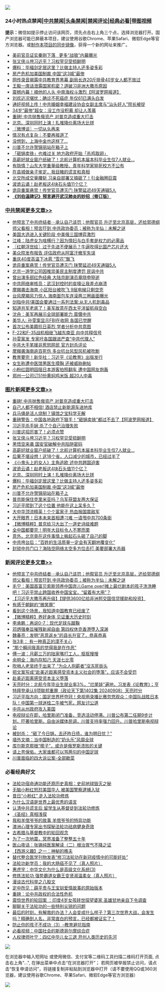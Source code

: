 ![](https://raw.githubusercontent.com/jsvpn/jsproxy/dev/64photo/fqnews-qr.jpg)

<div id="tt">
<h3>24小时热点禁闻|<a href="#%E4%B8%AD%E5%85%B1%E7%A6%81%E9%97%BB%E6%9B%B4%E5%A4%9A%E6%96%87%E7%AB%A0">中共禁闻</a>|<a href="#%E5%9B%BE%E7%89%87%E6%96%B0%E9%97%BB%E6%9B%B4%E5%A4%9A%E6%96%87%E7%AB%A0">头条禁闻</a>|<a href="#%E6%96%B0%E9%97%BB%E8%AF%84%E8%AE%BA%E6%9B%B4%E5%A4%9A%E6%96%87%E7%AB%A0">禁闻评论|<a href="#%E5%BF%85%E7%9C%8B%E7%BB%8F%E5%85%B8%E5%A5%BD%E6%96%87">经典必看</a>|<a href="https://696153.xyz/3" target="_blank">带图视频</a></h3>
<div><b>提示：</b>微信如提示停止访问该网页，须先点击右上角三个点，选择浏览器打开。国产浏览器可能已屏蔽本项目，建议使用谷歌Chrome、苹果Safari、微软Edge等官方浏览器。或<a href="%E5%88%B6%E4%BD%9Cgit%E7%A6%81%E9%97%BB%E9%95%9C%E5%83%8F.md">制作本项目的同步镜像</a>，获得一个新的网址来推广。</div>
<ul>

<li><a href="/ssgc/20240909/2085882.md">美前官员证实秦刚下落   更多“战狼”内幕曝光</a></li>
<li><a href="/topimagenews/20240909/2085912.md">张又侠斗垮习近平？习权罕见受损鲜明</a></li>
<li><a href="/topimagenews/20240909/2085876.md">爆料：毕福剑定居这里？比做主持人还多姿多彩</a></li>
<li><a href="/topimagenews/20240909/2085823.md">房产危机加美国制裁 中国“这3城”最惨</a></li>
<li><a href="/baitai/20240909/2085871.md">网传录音揭露中共教育界黑幕 副局长连20斤排骨40岁女人都不放过</a></li>
<li><a href="/baitai/20240908/2085787.md">王毅一席话泄露国家机密？道破习非洲大撒币原因</a></li>
<li><a href="/cbnews/20240909/2085913.md">震撼内幕！摘他的人头 中南海权斗激烈【阿波罗网报道】</a></li>
<li><a href="/yule/20240909/2085840.md">刘欢近况堪忧：确诊不死癌症 年仅61已满头白发</a></li>
<li><a href="/cnnews/20240909/2085880.md">通奸视频上传！中共婚姻幸福建设协会女副主席与“汕头好人”院长被捉</a></li>
<li><a href="/yule/20240909/2085841.md">34岁“最惨”超女：没工作没积蓄 却让人羡慕</a></li>
<li><a href="/topimagenews/20240909/2086002.md">重磅! 中共抛售俄资产 对普京造成重大打击</a></li>
<li><a href="/topimagenews/20240909/2085890.md">北京、深圳同时上演！扎堆降价离场大比拼</a></li>
<li><a href="/ssgc/20240909/2085895.md">〖微博谈〗一切从头再来</a></li>
<li><a href="/baitai/20240909/2085851.md">情况有点复杂｜不要再报道了</a></li>
<li><a href="/cnnews/20240909/2085906.md">没想到，上海中金也这样了…</a></li>
<li><a href="/topimagenews/20240908/2085783.md">川普不允许贺锦丽站在箱子上</a></li>
<li><a href="/baitai/20240909/2085872.md">「砸锅卖铁」也难过关 地方政府开始「杀鸡取卵」</a></li>
<li><a href="/topimagenews/20240909/2085900.md">高薪好就业窗户纸破了！北航计算机本届本科毕业生仅7人就业…</a></li>
<li><a href="/cbnews/20240909/2085878.md">有隐情？山东大学重量级教授、青年科学家猝死校方不公布</a></li>
<li><a href="/lifebaike/20240908/2085789.md">在县城做亲子鉴定，我目睹的谎言和真相</a></li>
<li><a href="/baitai/20240908/2085766.md">北交所成交量腰斩 习亲自部署又搞砸了！引金融圈巨震</a></li>
<li><a href="/topimagenews/20240909/2085891.md">波诡云谲！赵老板这4块石头值11个亿？</a></li>
<li><a href="/cbnews/20240909/2086039.md">诡异重案悬赏！传党官员遭灭门 陕警延迟49天通辑5人</a></li>
<li><b><a href="/comments/20200207/1272816.md" target="_blank">《刘伯温碑记》预言避开武汉肺炎的妙招（修订版）</a></b></li>
</ul>
</div>

<div class="catlist">
<h3><a href="/cbnews/" target="_blank">中共禁闻</a><span><a href="/cbnews/" target="_blank" rel="nofollow">更多文章>></a></span></h3>
<ul>
<li><a href="/comments/20240909/2086168.md" target="_blank">他预言了中共终结者⋯承认自己该罚；他帮官员 升迁至北京高层，还给郭德纲师父看相！预言吓到 中共政协委员；被称为半仙｜未解之谜</a></li>
<li><a href="/cbnews/20240909/2086157.md" target="_blank">美国大选进入关键阶段 中美俄三国博弈激烈</a></li>
<li><a href="/cbnews/20240909/2086143.md" target="_blank">江峰：陆虎女为啥横行？因为情妇与白手套是权力的必需品</a></li>
<li><a href="/cbnews/20240909/2086102.md" target="_blank">〖红朝浮世绘〗过于先进不便展示？牛逼吹得比国产芯片还大</a></li>
<li><a href="/cbnews/20240909/2086041.md" target="_blank">美众院发布报告 评估政府从阿富汗撤军失误</a></li>
<li><a href="/cbnews/20240909/2086040.md" target="_blank">重庆40度高温下冰雹 “雪花”飘飞</a></li>
<li><a href="/cbnews/20240909/2086039.md" target="_blank">诡异重案悬赏！传党官员遭灭门 陕警延迟49天通辑5人</a></li>
<li><a href="/cbnews/20240909/2086038.md" target="_blank">北京一游学公司因推崇美民主制度遭罚 民讽中共</a></li>
<li><a href="/cbnews/20240909/2086037.md" target="_blank">曾出演多部红色经典 大陆京剧演员章晓申猝逝</a></li>
<li><a href="/cbnews/20240909/2086036.md" target="_blank">中共网络审核员：武汉封控时的哀嚎让我差点崩溃</a></li>
<li><a href="/cbnews/20240909/2086035.md" target="_blank">摩羯袭击海南 小区阳台被吹飞 9层电梯只剩空壳</a></li>
<li><a href="/cbnews/20240909/2086034.md" target="_blank">台风摩羯风力惊人 海南面包车连滚两三圈画面曝光</a></li>
<li><a href="/cbnews/20240909/2086017.md" target="_blank">剑指中共!美国会要通过一系列法案:从无人机到毒品</a></li>
<li><a href="/cbnews/20240909/2086016.md" target="_blank">知道共军老底了！美军故意在西太平洋留航母空白</a></li>
<li><a href="/cbnews/20240909/2086015.md" target="_blank">沈舟：美军再展示全球部署能力 震慑中共</a></li>
<li><a href="/cbnews/20240909/2086014.md" target="_blank">美华人: 孙雯案显示FBI在收网 各国已觉醒</a></li>
<li><a href="/cbnews/20240909/2086013.md" target="_blank">首次公布美籍抗日英烈 学者分析中共意图</a></li>
<li><a href="/cbnews/20240909/2086012.md" target="_blank">F-22和F-35战机相继飞越东南亚 向中共释信号</a></li>
<li><a href="/cbnews/20240909/2086011.md" target="_blank">孙雯案发 专家吁各国跟进严查“中共代理人”</a></li>
<li><a href="/cbnews/20240909/2086010.md" target="_blank">中共大手笔援非惹怒网民 官方封杀评论</a></li>
<li><a href="/cbnews/20240909/2086008.md" target="_blank">摩羯袭海南逾百死伤 多台抗台风型风机被吹断</a></li>
<li><a href="/cbnews/20240909/2086007.md" target="_blank">教育要完！新华社：习近平《论教育》出版发行</a></li>
<li><a href="/cbnews/20240909/2086006.md" target="_blank">女生称遭中医馆男医生摸胸 还被威胁删帖</a></li>
<li><a href="/cbnews/20240909/2086005.md" target="_blank">小粉红圆明园阻日本游客拍照翻车 遭中国网友炮轰</a></li>
<li><a href="/cbnews/20240909/2086004.md" target="_blank">郑州一公司订51份黄焖鸡米饭 超20人中毒</a></li>

</ul>
</div>
<div class="catlist">
<h3><a href="/topimagenews/" target="_blank">图片新闻</a><span><a href="/topimagenews/" target="_blank" rel="nofollow">更多文章>></a></span></h3>
<ul>
<li><a href="/topimagenews/20240909/2086002.md" target="_blank">重磅! 中共抛售俄资产 对普京造成重大打击</a></li>
<li><a href="/topimagenews/20240909/2086001.md" target="_blank">自己人都不相信! 酒店禁止新能源车进地库</a></li>
<li><a href="/topimagenews/20240909/2086000.md" target="_blank">兵马俑是活人烧制？镇馆之宝科学无解</a></li>
<li><a href="/topimagenews/20240909/2085999.md" target="_blank">重磅警告：中国各地政府下狠手！“砸锅卖铁”都过不去了【阿波罗网报道】</a></li>
<li><a href="/topimagenews/20240909/2085998.md" target="_blank">习近平杀手锏 杀了个自己治理失败</a></li>
<li><a href="/topimagenews/20240909/2085997.md" target="_blank">川普这招厉害了！必须点赞</a></li>
<li><a href="/topimagenews/20240909/2085912.md" target="_blank">张又侠斗垮习近平？习权罕见受损鲜明</a></li>
<li><a href="/topimagenews/20240909/2085911.md" target="_blank">黑悟空来袭 国安官破解中共陷阱密码</a></li>
<li><a href="/topimagenews/20240909/2085900.md" target="_blank">高薪好就业窗户纸破了！北航计算机本届本科毕业生仅7人就业…</a></li>
<li><a href="/topimagenews/20240909/2085899.md" target="_blank">后果不堪设想！这18个省，人口减少的城市，已经过半了</a></li>
<li><a href="/topimagenews/20240909/2085898.md" target="_blank">《小鬼头上的女人》主角逃欧 述中共跨国迫害</a></li>
<li><a href="/topimagenews/20240909/2085891.md" target="_blank">波诡云谲！赵老板这4块石头值11个亿？</a></li>
<li><a href="/topimagenews/20240909/2085890.md" target="_blank">北京、深圳同时上演！扎堆降价离场大比拼</a></li>
<li><a href="/topimagenews/20240909/2085876.md" target="_blank">爆料：毕福剑定居这里？比做主持人还多姿多彩</a></li>
<li><a href="/topimagenews/20240909/2085823.md" target="_blank">房产危机加美国制裁 中国“这3城”最惨</a></li>
<li><a href="/topimagenews/20240908/2085783.md" target="_blank">川普不允许贺锦丽站在箱子上</a></li>
<li><a href="/topimagenews/20240908/2085724.md" target="_blank">普京能保住克里米亚吗？乌军获盟友两大保证</a></li>
<li><a href="/topimagenews/20240908/2085641.md" target="_blank">习近平爬到了这个位置 他能在这上呆多久？</a></li>
<li><a href="/topimagenews/20240908/2085640.md" target="_blank">大中华顶流精英！个个富家子 热血报国震敌军</a></li>
<li><a href="/topimagenews/20240908/2085633.md" target="_blank">大开眼界！日本未来首相遭刁难 一语甩中共700条街</a></li>
<li><a href="/topimagenews/20240908/2085632.md" target="_blank">【微博精粹】普京给习大出了一道史诗级难题</a></li>
<li><a href="/topimagenews/20240908/2085631.md" target="_blank">全中国都要完！明年大目标令人不寒而栗</a></li>
<li><a href="/topimagenews/20240908/2085608.md" target="_blank">意外，北京竟在这件事情上搬起石头砸了自己的脚</a></li>
<li><a href="/topimagenews/20240908/2085579.md" target="_blank">中共垮台后：&#8221;百姓的生活质量一定会有天翻地覆变化”</a></li>
<li><a href="/topimagenews/20240908/2085560.md" target="_blank">封锁中共门口？海陆空网络太空多方位击打 美要部署大杀器</a></li>

</ul>
</div>
<div class="catlist">
<h3><a href="/comments/" target="_blank">新闻评论</a><span><a href="/comments/" target="_blank" rel="nofollow">更多文章>></a></span></h3>
<ul>
<li><a href="/comments/20240909/2086168.md" target="_blank">他预言了中共终结者⋯承认自己该罚；他帮官员 升迁至北京高层，还给郭德纲师父看相！预言吓到 中共政协委员；被称为半仙｜未解之谜</a></li>
<li><a href="/comments/20240909/2086144.md" target="_blank">毛宁：美国首富贝索斯领养中国弃儿Game over!摊上最烂剧本的孩子洗洗睡吧！习近平禁止跨国收养中国宝宝，“留着有大用”？</a></li>
<li><a href="/comments/20240909/2086141.md" target="_blank">【习近平大撒币再升级】【提供3600亿给非洲邦交国信贷援助和投资】</a></li>
<li><a href="/comments/20240909/2086056.md" target="_blank">有感于朝鲜的“微笑罪”</a></li>
<li><a href="/comments/20240909/2086055.md" target="_blank">看到这个场景，我知道中国教育已经废了</a></li>
<li><a href="/comments/20240909/2086054.md" target="_blank">【微博精粹】养好身体 见证重大历史时刻</a></li>
<li><a href="/comments/20240909/2086053.md" target="_blank">李承鹏：再说0-7：现代足球与蹴鞠</a></li>
<li><a href="/comments/20240909/2086052.md" target="_blank">邓炳强奉旨摧残新闻自由 第四权休克香港堕入深渊</a></li>
<li><a href="/comments/20240909/2086051.md" target="_blank">魏春亮：发明“恶意返乡”的县长升官了，恭喜恭喜</a></li>
<li><a href="/comments/20240909/2086050.md" target="_blank">张3丰： 有一种真正的漠不关心</a></li>
<li><a href="/comments/20240909/2086049.md" target="_blank">“那个瞬间我真的觉得我是在作恶”</a></li>
<li><a href="/comments/20240909/2086048.md" target="_blank">傅一波：月薪三万的陆家嘴打工人，抠抠搜搜</a></li>
<li><a href="/comments/20240909/2086047.md" target="_blank">余明全：海内存知己 天涯七比零</a></li>
<li><a href="/comments/20240909/2086046.md" target="_blank">吹哨人老吴终于出来了 “为众人抱薪者”没冻死街头</a></li>
<li><a href="/comments/20240909/2086045.md" target="_blank">把文案写成“赴美近距离感受资本主义社会的堕落”，应该不会受罚</a></li>
<li><a href="/comments/20240909/2086044.md" target="_blank">赴美近距离感受资本主义堕落</a></li>
<li><a href="/comments/20240909/2085996.md" target="_blank">天亮时分：北航今年毕业生就业率3%，&quot;烂尾娃&quot;遍地，习发表《论教育》；亨特拜登承认9项联邦重罪（政论天下第1402集 20240908）天亮时分</a></li>
<li><a href="/comments/20240909/2085995.md" target="_blank">习近平指方向：国足世界杯夺冠！央视用录播比赛忽悠观众：中国队战胜日本队！中国第一球迷桂二牛被气死，网友讨公道</a></li>
<li><a href="/comments/20240909/2085953.md" target="_blank">中共从州政府攻入美国</a></li>
<li><a href="/comments/20240909/2085932.md" target="_blank">电视辩论在即，哈里斯闭门准备，竞选活动停滞。川普公布第二任期9步计划，吓著哈里斯。自由派媒体民调，川普支持率强力回升。川普哈里斯电视辩论</a></li>
<li><a href="/comments/20240909/2085917.md" target="_blank">被封杀： “砸了今日锅，去还昨日债，谁为明日忧？”</a></li>
<li><a href="/comments/20240909/2085916.md" target="_blank">墙外文摘：当中国制造的“奶头乐”风靡全球</a></li>
<li><a href="/comments/20240909/2085915.md" target="_blank">库尔斯克那根“楔子”，或许是俄罗斯溃败的关键</a></li>
<li><a href="/comments/20240909/2085914.md" target="_blank">请上苍保佑，大家谁都可以骂两句的中国足球</a></li>
<li><a href="/comments/20240909/2085909.md" target="_blank">川普面临的四大诉讼案-全部歇菜</a></li>

</ul>
</div>

<div class="catlist">
<h3>必看经典好文</h3>
<ul>
<li><a href="/tculture/20121025/73069.md" target="_blank">法轮功宿命通功能还原历史真相：史前地球毁灭之秘</a></li>
<li><a href="/cbnews/20220809/1769245.md" target="_blank">无脑小粉红怒怼美国华人 被美国警察逮捕入狱</a></li>
<li><a href="/cbnews/20211123/1656425.md" target="_blank">昔日“小粉红” 走入法轮功修炼</a></li>
<li><a href="/ssgc/20200820/1382763.md" target="_blank">为什么汉语是世界上最优秀的语言</a></li>
<li><a href="/cbnews/20210723/1592176.md" target="_blank">认清中共谎言后 留学生从基督徒到法轮功修炼</a></li>
<li><a href="/tculture/20201113/1430493.md" target="_blank">《圣经》真相浅探</a></li>
<li><a href="/tculture/20200917/1398046.md" target="_blank">我和羊倌爷爷的故事 羊倌爷爷的特异功能</a></li>
<li><a href="/comments/20230226/1853388.md" target="_blank">澳洲心理专家出书探秘法轮功祛病健身奇效</a></li>
<li><a href="/comments/20220503/1727847.md" target="_blank">古希腊与基督教中的轮回观念</a></li>
<li><a href="/cbnews/20200309/948043.md" target="_blank">为了一次地震，冥界准备了整整五十年</a></li>
<li><a href="/comments/20231220/1976683.md" target="_blank">医山夜话：张锡纯医案解读（二）根治胃气不降之证</a></li>
<li><a href="/comments/20210210/1484775.md" target="_blank">【西游义趣】之一：神秘的樵夫</a></li>
<li><a href="/comments/20210720/1518906.md" target="_blank">替代整合医学刊物发表“修习法轮功在新冠疫情中的可能好处”</a></li>
<li><a href="/comments/20210905/1619324.md" target="_blank">法轮功新学员：我的大肠癌不见了（真人照片）</a></li>
<li><a href="/comments/20240820/2076958.md" target="_blank">惠虎宇：中华文化为什么是高级文化系统(3)</a></li>
<li><a href="/cbnews/20211127/1658400.md" target="_blank">修炼法轮功 强势霸道女霸王变贤淑温柔女（真人照片）</a></li>
<li><a href="/cbnews/20240603/2045072.md" target="_blank">漫谈古代科举之八股文</a></li>
<li><a href="/comments/20200616/1345658.md" target="_blank">定中所见：薛平贵与王宝钏爱情故事的原始版本</a></li>
<li><a href="/comments/20200705/783271.md" target="_blank">重磅：论中共政权的合法性危机</a></li>
<li><a href="/comments/20210307/1499941.md" target="_blank">震惊世界的轮回案 ：印度4岁女孩转世探望婆家 圣雄甘地亲自下令调查</a></li>
<li><a href="/comments/20190417/1114875.md" target="_blank">聊聊关于法轮功的一些特别尖锐的问题</a></li>
<li><a href="/comments/20221021/1800167.md" target="_blank">最后的时刻，有解救的办法？人会变成什么样子？第三次世界大战，会发生吗？精确到人名，非常直白的预言，已经都被证实了！</a></li>
<li><a href="/comments/20230918/1935105.md" target="_blank">防止你的孩子不成功（3）&#8211;教育避坑指南</a></li>
<li><a href="/comments/20200806/1375443.md" target="_blank">必看视频：中国社会的斯德哥尔摩综合症</a></li>
<li><a href="/bannedvideo/20220806/1768296.md" target="_blank">人权律师叶宁：四亿中华儿女三退 开创人类历史的先河</a></li>

</ul>
</div>

![](https://raw.githubusercontent.com/jsvpn/jsproxy/dev/64photo/fqnews-qr.jpg)

在浏览器中输入短网址 或使用微信、支付宝等二维码工具扫描二维码打开页面, 点击右上角"...", 在弹出菜单中点击“在浏览器打开”； 若网页被举报禁止访问，请点击“恢复申请访问”，将链接复制并粘贴到浏览器中打开（请不要使用QQ或360浏览器，建议使用谷歌Chrome、苹果Safari、微软Edge等官方浏览器）

![](https://raw.githubusercontent.com/jsvpn/jsproxy/dev/64photo/wx.jpg)